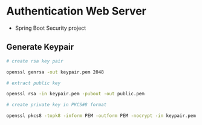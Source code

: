 # Authentication Web Server

- Spring Boot Security project

## Generate Keypair

```bash
# create rsa key pair

openssl genrsa -out keypair.pem 2048
```

```bash
# extract public key

openssl rsa -in keypair.pem -pubout -out public.pem
```

```bash
# create private key in PKCS#8 format

openssl pkcs8 -topk8 -inform PEM -outform PEM -nocrypt -in keypair.pem -out private.pem
```
